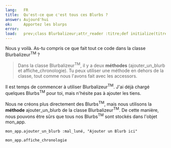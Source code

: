 ```yaml
---
lang:   FR
title:  Qu'est-ce que c'est tous ces Blurbs ?
answer: Aujourd'hui
ok:     Apportez les blurps
error:
load:   prev;class Blurbalizeur;attr_reader :titre;def initialize(titre);@titre=titre;@blurbs=[];end;def ajouter_un_blurb(humeur, contenu);@blurbs << Blurb.new(humeur, contenu);@blurbs.each {|t| t.horaire -= 73};end;def affiche_chronologie;puts "Blurbifie : #{@titre} contient #{@blurbs.count} Blurbs\n";@blurbs.sort_by { |t| t.horaire}.reverse.each { |t| puts "#{t.contenu.ljust(40)} #{t.horaire}"};end;end;mon_app = Blurbalizeur.new "Le Grand Blurb";mon_app.ajouter_un_blurb :triste,"Aujourd'hui, le Mont Blanc a été volé !";mon_app.ajouter_un_blurb :confus,"Je ne peux pas croire que le Mont Blanc a été volé !";mon_app.ajouter_un_blurb :surpris,"Je suis sans voix !";mon_app.ajouter_un_blurb :colere,"Il a été volé par une girafe !!!";mon_app.ajouter_un_blurb :degout,"J'ai laissé mon sweat à la montagne !";mon_app.ajouter_un_blurb :furieux,"Je ne retournerai jamais sur cette montagne."
---
```


Nous y voilà. As-tu compris ce que fait tout ce code dans la classe Blurbalizeur<sup>TM</sup> ?

> Dans la classe Blurbalizeur<sup>TM</sup>, il y a deux __méthodes__ (ajouter\_un\_blurb et affiche\_chronologie). Tu peux utiliser une méthode en dehors de la classe, tout comme nous l'avons fait avec les accessors.

Il est temps de commencer à utiliser Blurbalizeur<sup>TM</sup>. J'ai déjà chargé quelques Blurbs<sup>TM</sup> pour toi, mais n'hésite pas à ajouter les tiens.

Nous ne créons plus directement des Blurbs<sup>TM</sup>, mais nous utilisons la __méthode__ ajouter\_un\_blurb de la classe Blurbalizeur<sup>TM</sup>. De cette manière, nous pouvons être sûrs que tous nos Blurbs<sup>TM</sup> sont stockés dans l'objet mon_app.

    mon_app.ajouter_un_blurb :mal_luné, "Ajouter un Blurb ici"

    mon_app.affiche_chronologie
